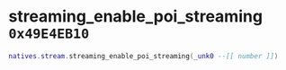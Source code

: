 # streaming_enable_poi_streaming `0x49E4EB10`

```lua
natives.stream.streaming_enable_poi_streaming(_unk0 --[[ number ]])
```